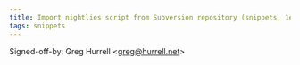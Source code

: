 ```yaml
---
title: Import nightlies script from Subversion repository (snippets, 1eda727)
tags: snippets
---
```


Signed-off-by: Greg Hurrell &lt;greg@hurrell.net&gt;
